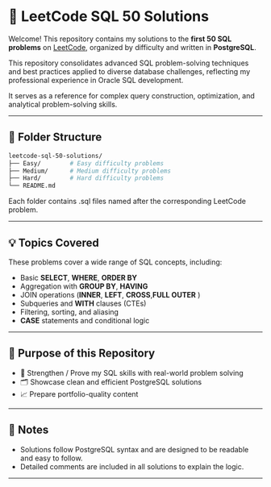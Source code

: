 # 🧠 LeetCode SQL 50 Solutions

Welcome! This repository contains my solutions to the **first 50 SQL problems** on [LeetCode](https://leetcode.com/studyplan/top-sql-50/), organized by difficulty and written in **PostgreSQL**.

This repository consolidates advanced SQL problem-solving techniques and best practices applied to diverse database challenges, 
reflecting my professional experience in Oracle SQL development. 

It serves as a reference for complex query construction, optimization, and analytical problem-solving skills.

---

## 📂 Folder Structure

```bash
leetcode-sql-50-solutions/
├── Easy/        # Easy difficulty problems
├── Medium/      # Medium difficulty problems
├── Hard/        # Hard difficulty problems
└── README.md
```

Each folder contains .sql files named after the corresponding LeetCode problem.

---

## 💡 Topics Covered

These problems cover a wide range of SQL concepts, including:

- Basic **SELECT**, **WHERE**, **ORDER BY**
- Aggregation with **GROUP BY**, **HAVING**
- JOIN operations (**INNER**, **LEFT**, **CROSS**,**FULL OUTER** )
- Subqueries and **WITH** clauses (CTEs)
- Filtering, sorting, and aliasing
- **CASE** statements and conditional logic


---

## 🎯 Purpose of this Repository

- 🧠 Strengthen / Prove my SQL skills with real-world problem solving   
- 🗂️ Showcase clean and efficient PostgreSQL solutions  
- 📈 Prepare portfolio-quality content

---

## 📝 Notes

- Solutions follow PostgreSQL syntax and are designed to be readable and easy to follow.  
- Detailed comments are included in all solutions to explain the logic.  

---
